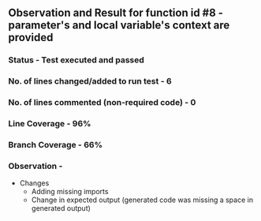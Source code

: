 ## Observation and Result for function id #8 - parameter's and local variable's context are provided

### Status - Test executed and passed

### No. of lines changed/added to run test - 6

### No. of lines commented (non-required code) - 0

### Line Coverage - 96%

### Branch Coverage - 66%

### Observation -
- Changes 
  - Adding missing imports
  - Change in expected output (generated code was missing a space in generated output)